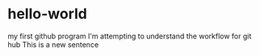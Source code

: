 # hello-world
my first github program
I'm attempting to understand the workflow for git hub
This is a new sentence
